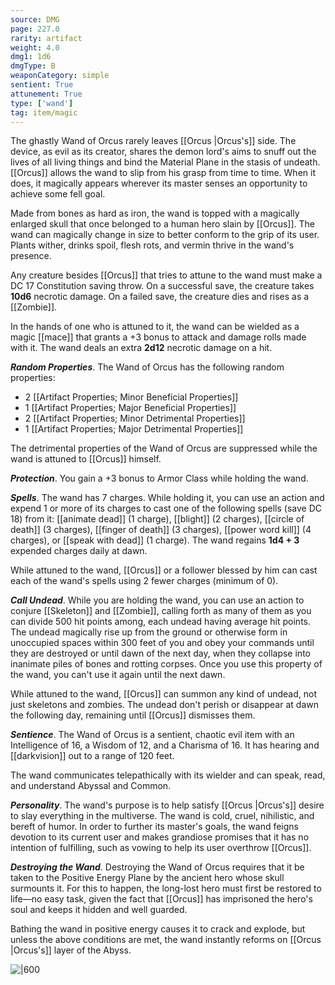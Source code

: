 ```yaml
---
source: DMG
page: 227.0
rarity: artifact
weight: 4.0
dmg1: 1d6
dmgType: B
weaponCategory: simple
sentient: True
attunement: True
type: ['wand']
tag: item/magic
---
```


The ghastly Wand of Orcus rarely leaves [[Orcus \|Orcus's]] side. The device, as evil as its creator, shares the demon lord's aims to snuff out the lives of all living things and bind the Material Plane in the stasis of undeath. [[Orcus]] allows the wand to slip from his grasp from time to time. When it does, it magically appears wherever its master senses an opportunity to achieve some fell goal.

Made from bones as hard as iron, the wand is topped with a magically enlarged skull that once belonged to a human hero slain by [[Orcus]]. The wand can magically change in size to better conform to the grip of its user. Plants wither, drinks spoil, flesh rots, and vermin thrive in the wand's presence.

Any creature besides [[Orcus]] that tries to attune to the wand must make a DC 17 Constitution saving throw. On a successful save, the creature takes **10d6** necrotic damage. On a failed save, the creature dies and rises as a [[Zombie]].

In the hands of one who is attuned to it, the wand can be wielded as a magic [[mace]] that grants a +3 bonus to attack and damage rolls made with it. The wand deals an extra **2d12** necrotic damage on a hit.

**_Random Properties_**. The Wand of Orcus has the following random properties:

- 2 [[Artifact Properties; Minor Beneficial Properties]]
- 1 [[Artifact Properties; Major Beneficial Properties]]
- 2 [[Artifact Properties; Minor Detrimental Properties]]
- 1 [[Artifact Properties; Major Detrimental Properties]]

The detrimental properties of the Wand of Orcus are suppressed while the wand is attuned to [[Orcus]] himself.

**_Protection_**. You gain a +3 bonus to Armor Class while holding the wand.

**_Spells_**. The wand has 7 charges. While holding it, you can use an action and expend 1 or more of its charges to cast one of the following spells (save DC 18) from it: [[animate dead]] (1 charge), [[blight]] (2 charges), [[circle of death]] (3 charges), [[finger of death]] (3 charges), [[power word kill]] (4 charges), or [[speak with dead]] (1 charge). The wand regains **1d4 + 3** expended charges daily at dawn.

While attuned to the wand, [[Orcus]] or a follower blessed by him can cast each of the wand's spells using 2 fewer charges (minimum of 0).

**_Call Undead_**. While you are holding the wand, you can use an action to conjure [[Skeleton]] and [[Zombie]], calling forth as many of them as you can divide 500 hit points among, each undead having average hit points. The undead magically rise up from the ground or otherwise form in unoccupied spaces within 300 feet of you and obey your commands until they are destroyed or until dawn of the next day, when they collapse into inanimate piles of bones and rotting corpses. Once you use this property of the wand, you can't use it again until the next dawn.

While attuned to the wand, [[Orcus]] can summon any kind of undead, not just skeletons and zombies. The undead don't perish or disappear at dawn the following day, remaining until [[Orcus]] dismisses them.

**_Sentience_**. The Wand of Orcus is a sentient, chaotic evil item with an Intelligence of 16, a Wisdom of 12, and a Charisma of 16. It has hearing and [[darkvision]] out to a range of 120 feet.

The wand communicates telepathically with its wielder and can speak, read, and understand Abyssal and Common.

**_Personality_**. The wand's purpose is to help satisfy [[Orcus \|Orcus's]] desire to slay everything in the multiverse. The wand is cold, cruel, nihilistic, and bereft of humor. In order to further its master's goals, the wand feigns devotion to its current user and makes grandiose promises that it has no intention of fulfilling, such as vowing to help its user overthrow [[Orcus]].

**_Destroying the Wand_**. Destroying the Wand of Orcus requires that it be taken to the Positive Energy Plane by the ancient hero whose skull surmounts it. For this to happen, the long-lost hero must first be restored to life—no easy task, given the fact that [[Orcus]] has imprisoned the hero's soul and keeps it hidden and well guarded.

Bathing the wand in positive energy causes it to crack and explode, but unless the above conditions are met, the wand instantly reforms on [[Orcus \|Orcus's]] layer of the Abyss.


![|600](https://5e.tools/img/items/DMG/Wand%20of%20Orcus.jpg)